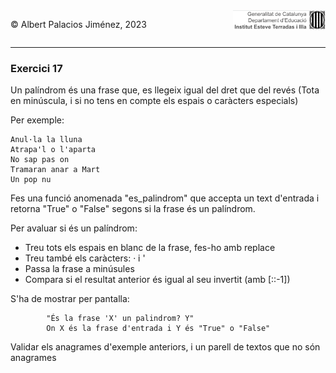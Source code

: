 <div style="display: flex; width: 100%;">
    <div style="flex: 1; padding: 0px;">
        <p>© Albert Palacios Jiménez, 2023</p>
    </div>
    <div style="flex: 1; padding: 0px; text-align: right;">
        <img src="../../assets/ieti.png" height="32" alt="Logo de IETI" style="max-height: 32px;">
    </div>
</div>
<hr/>

### Exercici 17

Un palíndrom és una frase que, es llegeix igual del dret que del revés (Tota en minúscula, i si no tens en compte els espais o caràcters especials)

Per exemple:
```text
Anul·la la lluna
Atrapa'l o l'aparta
No sap pas on
Tramaran anar a Mart
Un pop nu
```
Fes una funció anomenada "es_palindrom" que accepta un text d'entrada i retorna "True" o "False" segons si la frase és un palíndrom.

Per avaluar si és un palíndrom:
* Treu tots els espais en blanc de la frase, fes-ho amb replace
* Treu també els caràcters: · i '
* Passa la frase a minúsules
* Compara si el resultat anterior és igual al seu invertit (amb [::-1])

S'ha de mostrar per pantalla: 
```text
        "És la frase 'X' un palindrom? Y"
        On X és la frase d'entrada i Y és "True" o "False"
```
Validar els anagrames d'exemple anteriors, i un parell de textos que no són anagrames

